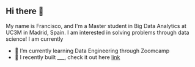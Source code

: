 ## Hi there 👋

My name is Francisco, and I'm a Master student in Big Data Analytics at UC3M in Madrid, Spain. I am interested in solving problems through data science! I am currently 

- 🔭 I’m currently learning Data Engineering through Zoomcamp
- 🌱 I recently built ___, check it out here [link](https://www.linkedin.com/in/francisco-wagner/)


<!--
**FranciscoWagnerManetti/FranciscoWagnerManetti** is a ✨ _special_ ✨ repository because its `README.md` (this file) appears on your GitHub profile.

Here are some ideas to get you started:

- 🔭 I’m currently working on ...
- 🌱 I’m currently learning ...
- 👯 I’m looking to collaborate on ...
- 🤔 I’m looking for help with ...
- 💬 Ask me about ...
- 📫 How to reach me: ...
- 😄 Pronouns: ...
- ⚡ Fun fact: ...
-->
